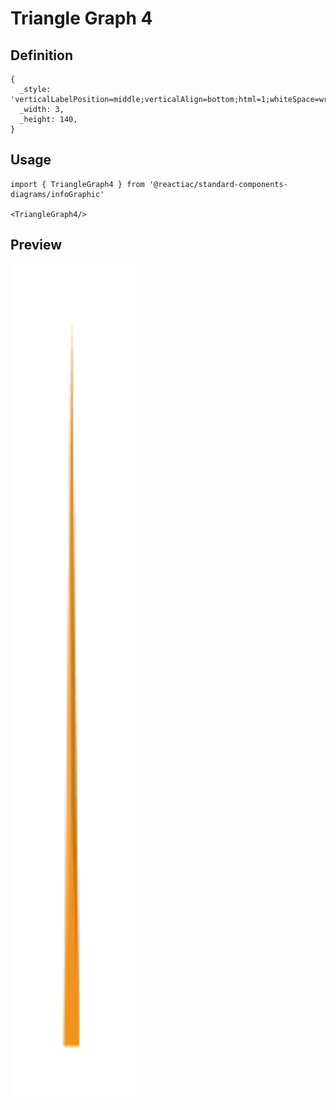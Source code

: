 # Triangle Graph 4

## Definition

```
{
  _style: 'verticalLabelPosition=middle;verticalAlign=bottom;html=1;whiteSpace=wrap;shape=mxgraph.infographic.shadedTriangle;fillColor=#F2931E;strokeColor=none;fontSize=10;labelPosition=center;align=center;fontColor=#FFFFFF;fontStyle=1;shadow=0;',
  _width: 3,
  _height: 140,
}
```

## Usage

```
import { TriangleGraph4 } from '@reactiac/standard-components-diagrams/infoGraphic'

<TriangleGraph4/>
```

## Preview

<img src="./triangle-graph-4.png" width="200"/>
